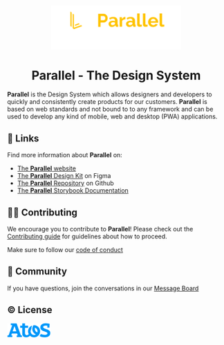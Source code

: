 <div align='center'>
<img alt="Parallel" src="profile/assets/parallel-logo.svg?raw=true" width="300px">

<h1>Parallel - The Design System</h1>
</div>

**Parallel** is the Design System which allows designers and developers to quickly and consistently create products for our customers. **Parallel** is based on web standards and not bound to to any framework and can be used to develop any kind of mobile, web and desktop (PWA) applications.

## 🔗 Links

Find more information about **Parallel** on:

- [The **Parallel** website](https://parallel.myatos.net)
- [The **Parallel** Design Kit](<https://www.figma.com/file/HCQhkrZ5uM4nI8CvAnR98b/Parallel-Design-Kit-(Public)>) on Figma
- [The **Parallel** Repository](https://github.com/atos-parallel) on Github
- [The **Parallel** Storybook Documentation](https://main--62751021a57ceb004a5a5182.chromatic.com/)

## 🧑‍💻 Contributing

We encourage you to contribute to **Parallel**! Please check out the [Contributing guide](https://github.com/atos-parallel/.github/blob/main/CONTRIBUTING.md) for guidelines about how to proceed.

Make sure to follow our [code of conduct](https://github.com/atos-parallel/.github/blob/main/CODE_OF_CONDUCT.md)

## 🤝 Community

If you have questions, join the conversations in our [Message Board](https://github.com/orgs/atos-parallel/discussions)

## ©️ License

<img alt="Parallel" src="profile/assets/atos-logo.png?raw=true" width="100px">
